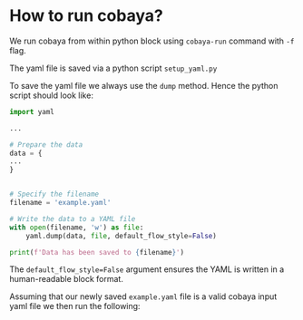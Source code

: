 # How to run cobaya?

We run cobaya from within python block using `cobaya-run` command with `-f` flag.

The yaml file is saved via a python script `setup_yaml.py`

To save the yaml file we always use the `dump` method. Hence the python script should look like:

```python
import yaml

...

# Prepare the data
data = {
...
}


# Specify the filename
filename = 'example.yaml'

# Write the data to a YAML file
with open(filename, 'w') as file:
    yaml.dump(data, file, default_flow_style=False)

print(f'Data has been saved to {filename}')
```

The `default_flow_style=False` argument ensures the YAML is written in a human-readable block format.

Assuming that our newly saved `example.yaml` file is a valid cobaya input yaml file we then run the following:




